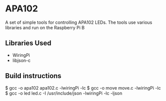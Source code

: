 # APA102

A set of simple tools for controlling APA102 LEDs. The tools use various libraries and run on the Raspberry Pi B

## Libraries Used

* WiringPi
* libjson-c

## Build instructions

$ gcc -o apa102 apa102.c -lwiringPi -lc
$ gcc -o move move.c -lwiringPi -lc
$ gcc -o led led.c -I /usr/include/json -lwiringPi -lc -ljson

